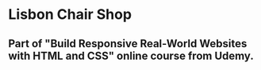 # Lisbon Chair Shop

## Part of "Build Responsive Real-World Websites with HTML and CSS" online course from Udemy.
